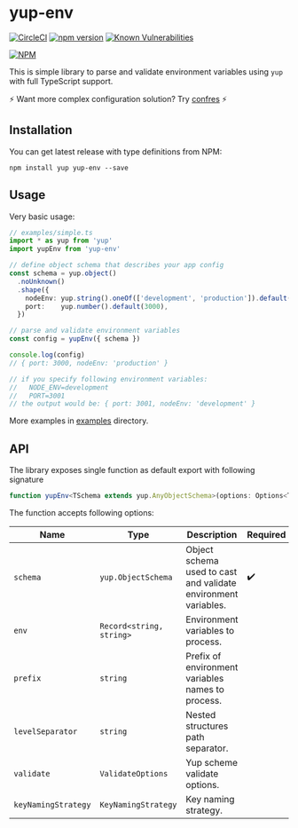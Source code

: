 yup-env
=======

[![CircleCI](https://circleci.com/gh/mckacz/yup-env/tree/master.svg?style=svg)](https://circleci.com/gh/mckacz/yup-env/tree/master) 
[![npm version](https://badge.fury.io/js/yup-env.svg)](https://badge.fury.io/js/yup-env) 
 [![Known Vulnerabilities](https://snyk.io/test/github/mckacz/yup-env/badge.svg?targetFile=package.json)](https://snyk.io/test/github/mckacz/yup-env?targetFile=package.json)

[![NPM](https://nodei.co/npm/yup-env.png)](https://nodei.co/npm/yup-env/)

This is simple library to parse and validate environment variables using `yup` with full TypeScript support.

:zap: Want more complex configuration solution? Try [confres](https://github.com/mckacz/confres) :zap:

## Installation

You can get latest release with type definitions from NPM:

```
npm install yup yup-env --save
```

## Usage

Very basic usage:

```ts
// examples/simple.ts
import * as yup from 'yup'
import yupEnv from 'yup-env'

// define object schema that describes your app config
const schema = yup.object()
  .noUnknown()
  .shape({
    nodeEnv: yup.string().oneOf(['development', 'production']).default('production'),
    port:    yup.number().default(3000),
  })

// parse and validate environment variables
const config = yupEnv({ schema })

console.log(config)
// { port: 3000, nodeEnv: 'production' }

// if you specify following environment variables:
//   NODE_ENV=development
//   PORT=3001
// the output would be: { port: 3001, nodeEnv: 'development' }
```

More examples in [examples](./examples) directory.

## API

The library exposes single function as default export with following signature

```ts
function yupEnv<TSchema extends yup.AnyObjectSchema>(options: Options<TSchema>): yup.Asserts<TSchema>; 
```

The function accepts following options:

Name                | Type                     | Description                                                    | Required           | Default value
--------------------|--------------------------|----------------------------------------------------------------|--------------------|---- 
`schema`            | `yup.ObjectSchema`       | Object schema used to cast and validate environment variables. | :heavy_check_mark: |
`env`               | `Record<string, string>` | Environment variables to process.                              |                    | value of `process.env`
`prefix`            | `string`                 | Prefix of environment variables names to process.              |                    | `''` (empty string)
`levelSeparator`    | `string`                 | Nested structures path separator.                              |                    | `__`
`validate`          | `ValidateOptions`        | Yup scheme validate options.                                   |                    |  
`keyNamingStrategy` | `KeyNamingStrategy`      | Key naming strategy.                                           |                    | `KeyNamingStrategy.camelCase`  
